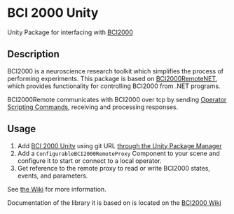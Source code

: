 BCI 2000 Unity
===
Unity Package for interfacing with [BCI2000][bci2000]

Description
---
BCI2000 is a neuroscience research toolkit which simplifies the process of performing experiments. This package is based on [BCI2000RemoteNET][bci2000remoteNET], which provides functionality for controlling BCI2000 from .NET programs.

BCI2000Remote communicates with BCI2000 over tcp by sending [Operator Scripting Commands][operator scripting], receiving and processing responses.

Usage
---
1. Add [BCI 2000 Unity][package link] using git URL [through the Unity Package Manager][upm instructions]
2. Add a `ConfigurableBCI2000RemoteProxy` Component to your scene and configure it to start or connect to a local operator.
3. Get reference to the remote proxy to read or write BCI2000 states, events, and parameters.

See [the Wiki][github wiki] for more information.

Documentation of the library it is based on is located on the [BCI2000 Wiki][bci2000remoteNET wiki]


[bci2000]: https://bci2000.org
[bci2000remoteNET]: https://github.com/neurotechcenter/BCI2000RemoteNET
[operator scripting]: https://www.bci2000.org/mediawiki/index.php/User_Reference:Operator_Module_Scripting
[package link]: https://github.com/bci-games/bci-2000-unity
[upm instructions]: https://docs.unity3d.com/Manual/upm-ui-giturl
[bci2000remoteNET wiki]: https://www.bci2000.org/mediawiki/index.php/Contributions:BCI2000RemoteNET
[github wiki]: https://github.com/BCI-Games/bci-2000-unity/wiki